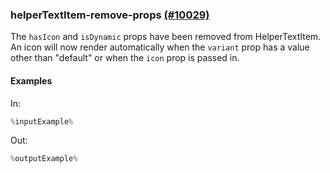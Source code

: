 ### helperTextItem-remove-props [(#10029)](https://github.com/patternfly/patternfly-react/pull/10029)

The `hasIcon` and `isDynamic` props have been removed from HelperTextItem. An icon will now render automatically when the `variant` prop has a value other than "default" or when the `icon` prop is passed in.

#### Examples

In:

```jsx
%inputExample%
```

Out:

```jsx
%outputExample%
```
